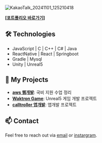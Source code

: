 ![KakaoTalk_20241101_125210418](https://github.com/user-attachments/assets/b6ae8564-5414-4098-a89a-1ff8b614f070)

[**[포트폴리오 바로가기]**]([https://rambe98.github.io/Protfolio/](https://rambe98.github.io/Portfolio/))

## 🛠️ Technologies
- JavaScript | C | C++ | C# | Java
- ReactNative | React | Springboot
- Gradle | Mysql
- Unity | Unreal5

## 🔗 My Projects
- [**aws 웹개발**](https://github.com/rambe98/full-stack-ssapganung): 국비 지원 수업 정리
- [**Waktron Game**](https://github.com/rambe98/WakTron.main): Unreal5 게임 개발 프로젝트
- [**calltroller 앱개발**](https://github.com/rambe98/teamwork): 앱개발 프로젝트

## 📫 Contact
Feel free to reach out via [email](mailto:rbgks33@gmail.com) or [instargram](https://www.instagram.com/_9uana/).
